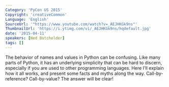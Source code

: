 ```yaml
---
Category: 'PyCon US 2015'
Copyright: 'creativeCommon'
Language: 'English'
SourceUrl: '"https://www.youtube.com/watch?v=_AEJHKGk9ns"'
ThumbnailUrl: 'https://i.ytimg.com/vi/_AEJHKGk9ns/hqdefault.jpg'
date: '2015-04-11'
speakers: [Ned Batchelder]
tags: []
---
```

The behavior of names and values in Python can be confusing. Like many parts of Python, it has an underlying simplicity that can be hard to discern, especially if you are used to other programming languages. Here I'll explain how it all works, and present some facts and myths along the way.  Call-by-reference? Call-by-value? The answer will be clear!

